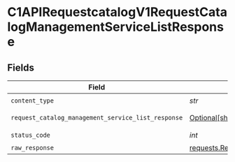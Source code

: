 # C1APIRequestcatalogV1RequestCatalogManagementServiceListResponse


## Fields

| Field                                                                                                                              | Type                                                                                                                               | Required                                                                                                                           | Description                                                                                                                        |
| ---------------------------------------------------------------------------------------------------------------------------------- | ---------------------------------------------------------------------------------------------------------------------------------- | ---------------------------------------------------------------------------------------------------------------------------------- | ---------------------------------------------------------------------------------------------------------------------------------- |
| `content_type`                                                                                                                     | *str*                                                                                                                              | :heavy_check_mark:                                                                                                                 | N/A                                                                                                                                |
| `request_catalog_management_service_list_response`                                                                                 | [Optional[shared.RequestCatalogManagementServiceListResponse]](../../models/shared/requestcatalogmanagementservicelistresponse.md) | :heavy_minus_sign:                                                                                                                 | Successful response                                                                                                                |
| `status_code`                                                                                                                      | *int*                                                                                                                              | :heavy_check_mark:                                                                                                                 | N/A                                                                                                                                |
| `raw_response`                                                                                                                     | [requests.Response](https://requests.readthedocs.io/en/latest/api/#requests.Response)                                              | :heavy_minus_sign:                                                                                                                 | N/A                                                                                                                                |